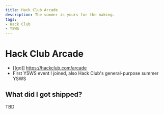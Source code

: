 ```yaml
---
title: Hack Club Arcade
description: The summer is yours for the making.
tags:
- Hack Club
- YSWS
---
```


# Hack Club Arcade

* [[go]] https://hackclub.com/arcade
* First YSWS event I joined, also Hack Club's general-purpose summer YSWS

## What did I got shipped?

TBD
